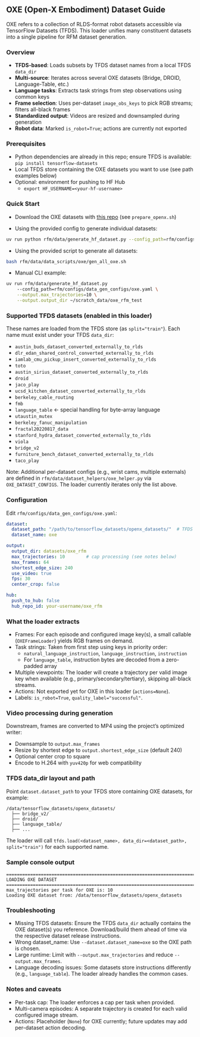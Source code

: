 ## OXE (Open-X Embodiment) Dataset Guide

OXE refers to a collection of RLDS-format robot datasets accessible via TensorFlow Datasets (TFDS). This loader unifies many constituent datasets into a single pipeline for RFM dataset generation.

### Overview

- **TFDS-based**: Loads subsets by TFDS dataset names from a local TFDS `data_dir`
- **Multi-source**: Iterates across several OXE datasets (Bridge, DROID, Language-Table, etc.)
- **Language tasks**: Extracts task strings from step observations using common keys
- **Frame selection**: Uses per-dataset `image_obs_keys` to pick RGB streams; filters all-black frames
- **Standardized output**: Videos are resized and downsampled during generation
- **Robot data**: Marked `is_robot=True`; actions are currently not exported

### Prerequisites

- Python dependencies are already in this repo; ensure TFDS is available: `pip install tensorflow-datasets`
- Local TFDS store containing the OXE datasets you want to use (see path examples below)
- Optional: environment for pushing to HF Hub
  - `export HF_USERNAME=<your-hf-username>`

### Quick Start

- Download the OXE datasets with [this repo](https://github.com/jesbu1/rlds_dataset_mod/tree/df1a698af48302b573bc880ac9fd24f602ba4e7a) (see `prepare_openx.sh`)

- Using the provided config to generate individual datasets:

```bash
uv run python rfm/data/generate_hf_dataset.py --config_path=rfm/configs/data_gen_configs/oxe.yaml  --dataset.dataset_name <dataset_name>
```
- Using the provided script to generate all datasets:

```bash
bash rfm/data/data_scripts/oxe/gen_all_oxe.sh
```


- Manual CLI example:

```bash
uv run rfm/data/generate_hf_dataset.py     
    --config_path=rfm/configs/data_gen_configs/oxe.yaml \
    --output.max_trajectories=10 \
    --output.output_dir ~/scratch_data/oxe_rfm_test
```

### Supported TFDS datasets (enabled in this loader)

These names are loaded from the TFDS store (as `split="train"`). Each name must exist under your TFDS `data_dir`:

- `austin_buds_dataset_converted_externally_to_rlds`
- `dlr_edan_shared_control_converted_externally_to_rlds`
- `iamlab_cmu_pickup_insert_converted_externally_to_rlds`
- `toto`
- `austin_sirius_dataset_converted_externally_to_rlds`
- `droid`
- `jaco_play`
- `ucsd_kitchen_dataset_converted_externally_to_rlds`
- `berkeley_cable_routing`
- `fmb`
- `language_table`  ← special handling for byte-array language
- `utaustin_mutex`
- `berkeley_fanuc_manipulation`
- `fractal20220817_data`
- `stanford_hydra_dataset_converted_externally_to_rlds`
- `viola`
- `bridge_v2`
- `furniture_bench_dataset_converted_externally_to_rlds`
- `taco_play`

Note: Additional per-dataset configs (e.g., wrist cams, multiple externals) are defined in `rfm/data/dataset_helpers/oxe_helper.py` via `OXE_DATASET_CONFIGS`. The loader currently iterates only the list above.

### Configuration

Edit `rfm/configs/data_gen_configs/oxe.yaml`:

```yaml
dataset:
  dataset_path: "/path/to/tensorflow_datasets/openx_datasets/"  # TFDS data_dir
  dataset_name: oxe

output:
  output_dir: datasets/oxe_rfm
  max_trajectories: 10        # cap processing (see notes below)
  max_frames: 64
  shortest_edge_size: 240
  use_video: true
  fps: 30
  center_crop: false

hub:
  push_to_hub: false
  hub_repo_id: your-username/oxe_rfm
```

### What the loader extracts

- Frames: For each episode and configured image key(s), a small callable (`OXEFrameLoader`) yields RGB frames on demand.
- Task strings: Taken from first step using keys in priority order:
  - `natural_language_instruction`, `language_instruction`, `instruction`
  - For `language_table`, instruction bytes are decoded from a zero-padded array
- Multiple viewpoints: The loader will create a trajectory per valid image key when available (e.g., primary/secondary/tertiary), skipping all-black streams.
- Actions: Not exported yet for OXE in this loader (`actions=None`).
- Labels: `is_robot=True`, `quality_label="successful"`.

### Video processing during generation

Downstream, frames are converted to MP4 using the project’s optimized writer:

- Downsample to `output.max_frames`
- Resize by shortest edge to `output.shortest_edge_size` (default 240)
- Optional center crop to square
- Encode to H.264 with `yuv420p` for web compatibility

### TFDS data_dir layout and path

Point `dataset.dataset_path` to your TFDS store containing OXE datasets, for example:

```
/data/tensorflow_datasets/openx_datasets/
  ├── bridge_v2/
  ├── droid/
  ├── language_table/
  ├── ...
```

The loader will call `tfds.load(<dataset_name>, data_dir=<dataset_path>, split="train")` for each supported name.

### Sample console output

```
====================================================================================================
LOADING OXE DATASET
====================================================================================================
max_trajectories per task for OXE is: 10
Loading OXE dataset from: /data/tensorflow_datasets/openx_datasets
```

### Troubleshooting

- Missing TFDS datasets: Ensure the TFDS `data_dir` actually contains the OXE dataset(s) you reference. Download/build them ahead of time via the respective dataset release instructions.
- Wrong dataset_name: Use `--dataset.dataset_name=oxe` so the OXE path is chosen.
- Large runtime: Limit with `--output.max_trajectories` and reduce `--output.max_frames`.
- Language decoding issues: Some datasets store instructions differently (e.g., `language_table`). The loader already handles the common cases.

### Notes and caveats

- Per-task cap: The loader enforces a cap per task when provided.
- Multi-camera episodes: A separate trajectory is created for each valid configured image stream.
- Actions: Placeholder (`None`) for OXE currently; future updates may add per-dataset action decoding.


